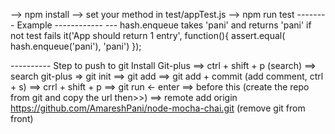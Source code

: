 --> npm install
--> set your method in test/appTest.js
--> npm run test
-------- Example ------------
--- hash.enqueue takes 'pani' and returns 'pani' if not test fails
it('App should return 1 entry', function(){
  assert.equal( hash.enqueue('pani'), 'pani')
});


---------- Step to push to git
Install Git-plus
==> ctrl + shift + p (search)
==> search git-plus => git init
==> git add
==> git add + commit (add comment, ctrl + s)
==> crrl + shift + p
==> git run <- enter
==> before this (create the repo from git and copy the url then>>)
==> remote add origin https://github.com/AmareshPani/node-mocha-chai.git (remove git from front)
